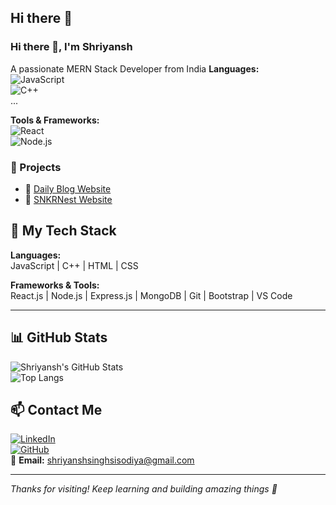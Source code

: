 ## Hi there 👋
### Hi there 👋, I'm Shriyansh  
A passionate MERN Stack Developer from India
**Languages:**  
![JavaScript](https://img.shields.io/badge/-JavaScript-black?style=flat-square&logo=javascript)  
![C++](https://img.shields.io/badge/-C++-00599C?style=flat-square&logo=cplusplus)  
...

**Tools & Frameworks:**  
![React](https://img.shields.io/badge/-React-black?style=flat-square&logo=react)  
![Node.js](https://img.shields.io/badge/-Node.js-black?style=flat-square&logo=node.js)

### 🧩 Projects
- 🔗 [Daily Blog Website ](https://blog-app-azure-gamma.vercel.app/)
- 🔗 [SNKRNest Website](https://shriyansh-singh-sisodiya.github.io/snkernest/)


## 🚀 My Tech Stack
**Languages:**  
JavaScript | C++ | HTML | CSS  

**Frameworks & Tools:**  
React.js | Node.js | Express.js | MongoDB | Git | Bootstrap | VS Code  

---


## 📊 GitHub Stats

![Shriyansh's GitHub Stats](https://github-readme-stats.vercel.app/api?username=Shriyansh-Singh-Sisodiya&show_icons=true&theme=tokyonight)  
![Top Langs](https://github-readme-stats.vercel.app/api/top-langs/?username=Shriyansh-Singh-Sisodiya&layout=compact&theme=tokyonight)


## 📫 Contact Me

[![LinkedIn](https://img.shields.io/badge/-LinkedIn-blue?style=flat-square&logo=linkedin&logoColor=white)](https://www.linkedin.com/in/shriyanshsinghsisodiya/)  
[![GitHub](https://img.shields.io/badge/-GitHub-181717?style=flat-square&logo=github&logoColor=white)](https://github.com/Shriyansh-Singh-Sisodiya)  
📧 **Email:** shriyanshsinghsisodiya@gmail.com

---

_Thanks for visiting! Keep learning and building amazing things 🚀_



